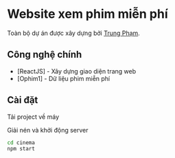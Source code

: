 # Website xem phim miễn phí

Toàn bộ dự án được xây dựng bởi  [Trung Phạm](https://www.facebook.com/profile.php?id=100023143774485).

## Công nghệ chính

- [ReactJS] - Xây dựng giao diện trang web
- [Ophim1] - Dữ liệu phim miễn phí

## Cài đặt

Tải project về máy

Giải nén và khởi động server

```sh
cd cinema
npm start
```